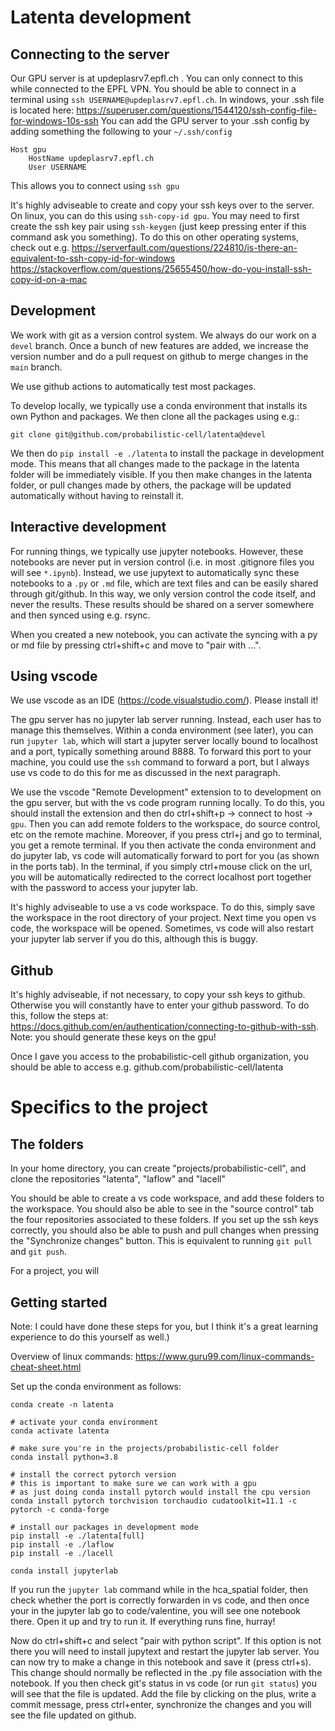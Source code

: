 # Latenta development

## Connecting to the server

Our GPU server is at updeplasrv7.epfl.ch . You can only connect to this while connected to the EPFL VPN.
You should be able to connect in a terminal using `ssh USERNAME@updeplasrv7.epfl.ch`. In windows, your .ssh file is located here: https://superuser.com/questions/1544120/ssh-config-file-for-windows-10s-ssh
You can add the GPU server to your .ssh config by adding something the following to your `~/.ssh/config` 

```
Host gpu
    HostName updeplasrv7.epfl.ch
    User USERNAME
```

This allows you to connect using `ssh gpu`

It's highly adviseable to create and copy your ssh keys over to the server. On linux, you can do this using `ssh-copy-id gpu`. You may need to first create the ssh key pair using `ssh-keygen` (just keep pressing enter if this command ask you something). To do this on other operating systems, check out e.g. https://serverfault.com/questions/224810/is-there-an-equivalent-to-ssh-copy-id-for-windows https://stackoverflow.com/questions/25655450/how-do-you-install-ssh-copy-id-on-a-mac

## Development

We work with git as a version control system. We always do our work on a `devel` branch. Once a bunch of new features are added, we increase the version number and do a pull request on github to merge changes in the `main` branch.

We use github actions to automatically test most packages.

To develop locally, we typically use a conda environment that installs its own Python and packages. We then clone all the packages using e.g.:

```
git clone git@github.com/probabilistic-cell/latenta@devel
```

We then do `pip install -e ./latenta` to install the package in development mode. This means that all changes made to the package in the latenta folder will be immediately visible. If you then make changes in the latenta folder, or pull changes made by others, the package will be updated automatically without having to reinstall it.

## Interactive development

For running things, we typically use jupyter notebooks. However, these notebooks are never put in version control (i.e. in most .gitignore files you will see `*.ipynb`). Instead, we use jupytext to automatically sync these notebooks to a `.py` or `.md` file, which are text files and can be easily shared through git/github. In this way, we only version control the code itself, and never the results. These results should be shared on a server somewhere and then synced using e.g. rsync.

When you created a new notebook, you can activate the syncing with a py or md file by pressing ctrl+shift+c and move to "pair with ...".

## Using vscode

We use vscode as an IDE (https://code.visualstudio.com/). Please install it!

The gpu server has no jupyter lab server running. Instead, each user has to manage this themselves.
Within a conda environment (see later), you can run `jupyter lab`, which will start a jupyter server locally bound to localhost and a port, typically something around 8888. To forward this port to your machine, you could use the `ssh` command to forward a port, but I always use vs code to do this for me as discussed in the next paragraph.

We use the vscode "Remote Development" extension to to development on the gpu server, but with the vs code program running locally. To do this, you should install the extension and then do ctrl+shift+p -> connect to host -> `gpu`. Then you can add remote folders to the workspace, do source control, etc on the remote machine. Moreover, if you press ctrl+j and go to terminal, you get a remote terminal. If you then activate the conda environment and do jupyter lab, vs code will automatically forward to port for you (as shown in the ports tab). In the terminal, if you simply ctrl+mouse click on the url, you will be automatically redirected to the correct localhost port together with the password to access your jupyter lab.

It's highly adviseable to use a vs code workspace. To do this, simply save the workspace in the root directory of your project. Next time you open vs code, the workspace will be opened. Sometimes, vs code will also restart your jupyter lab server if you do this, although this is buggy.

## Github

It's highly adviseable, if not necessary, to copy your ssh keys to github. Otherwise you will constantly have to enter your github password. To do this, follow the steps at: https://docs.github.com/en/authentication/connecting-to-github-with-ssh. Note: you should generate these keys on the gpu!

Once I gave you access to the probabilistic-cell github organization, you should be able to access e.g. github.com/probabilistic-cell/latenta

# Specifics to the project

## The folders

In your home directory, you can create "projects/probabilistic-cell", and clone the repositories "latenta", "laflow" and "lacell"

You should be able to create a vs code workspace, and add these folders to the workspace. You should also be able to see in the "source control" tab the four repositories associated to these folders. If you set up the ssh keys correctly, you should also be able to push and pull changes when pressing the "Synchronize changes" button. This is equivalent to running `git pull` and `git push`.

For a project, you will 

## Getting started

Note: I could have done these steps for you, but I think it's a great learning experience to do this yourself as well.)

Overview of linux commands: https://www.guru99.com/linux-commands-cheat-sheet.html

Set up the conda environment as follows:

```
conda create -n latenta

# activate your conda environment
conda activate latenta

# make sure you're in the projects/probabilistic-cell folder
conda install python=3.8

# install the correct pytorch version
# this is important to make sure we can work with a gpu
# as just doing conda install pytorch would install the cpu version
conda install pytorch torchvision torchaudio cudatoolkit=11.1 -c pytorch -c conda-forge

# install our packages in development mode
pip install -e ./latenta[full]
pip install -e ./laflow
pip install -e ./lacell

conda install jupyterlab
```

If you run the `jupyter lab` command while in the hca_spatial folder, then check whether the port is correctly forwarden in vs code, and then once your in the jupyter lab go to code/valentine, you will see one notebook there. Open it up and try to run it. If everything runs fine, hurray!

Now do ctrl+shift+c and select "pair with python script". If this option is not there you will need to install jupytext and restart the jupyter lab server. You can now try to make a change in this notebook and save it (press ctrl+s). This change should normally be reflected in the .py file association with the notebook. If you then check git's status in vs code (or run `git status`) you will see that the file is updated. Add the file by clicking on the plus, write a commit message, press ctrl+enter, synchronize the changes and you will see the file updated on github.